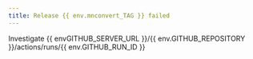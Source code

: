 ```yaml
---
title: Release {{ env.mnconvert_TAG }} failed
---
```


Investigate {{ envGITHUB_SERVER_URL }}/{{ env.GITHUB_REPOSITORY }}/actions/runs/{{ env.GITHUB_RUN_ID }}
